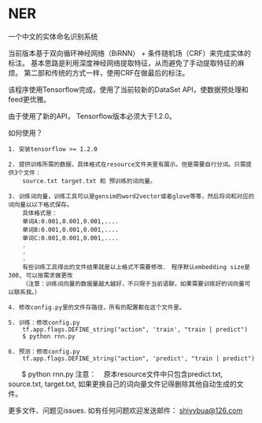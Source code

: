 # NER
一个中文的实体命名识别系统

当前版本基于双向循环神经网络（BiRNN） + 条件随机场（CRF）来完成实体的标注。 基本思路是利用深度神经网络提取特征，从而避免了手动提取特征的麻烦。
第二部和传统的方式一样，使用CRF在做最后的标注。

该程序使用Tensorflow完成，使用了当前较新的DataSet API，使数据预处理和feed更优雅。

由于使用了新的API， Tensorflow版本必须大于1.2.0。

如何使用？

    1. 安装tensorflow >= 1.2.0
    
    2. 提供训练所需的数据，具体格式在resource文件夹里有展示。但是需要自行分词。只需提供3个文件：
        source.txt target.txt 和 预训练的词向量。
        
    3. 训练词向量，训练工具可以是gensim的word2vector或者glove等等，然后将词和对应的词向量以以下格式保存。
        具体格式是： 
        单词A:0.001,0.001,0.001,....
        单词B:0.001,0.001,0.001,....
        单词C:0.001,0.001,0.001,....
        .
        .
        .
        有些训练工具得出的文件结果就是以上格式不需要修改．　程序默认embedding size是300, 可以按需求做更改
        （注意：训练词向量的数据量越大越好，不只限于当前语聊，如果需要训练好的词向量可以联系我。）
        
    4. 修改config.py里的文件存路径，所有的配置都在这个文件里。
    
    5. 训练：修改config.py
        tf.app.flags.DEFINE_string("action", 'train', "train | predict")
        $ python rnn.py
        
    6. 预测：修改config.py
        tf.app.flags.DEFINE_string("action", 'predict', "train | predict")
        $ python rnn.py
注意：
    原本resource文件中只包含predict.txt, source.txt, target.txt, 如果更换自己的词向量文件记得删除其他自动生成的文件。

更多文件、问题见issues.
如有任何问题欢迎发送邮件： shiyybua@126.com
